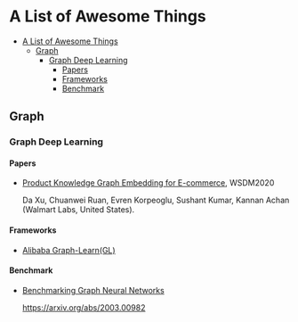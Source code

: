 # A List of Awesome Things

<!-- TOC depthFrom:1 depthTo:6 withLinks:1 updateOnSave:1 orderedList:0 -->

- [A List of Awesome Things](#a-list-of-awesome-things)
	- [Graph](#graph)
		- [Graph Deep Learning](#graph-deep-learning)
			- [Papers](#papers)
			- [Frameworks](#frameworks)
			- [Benchmark](#benchmark)

<!-- /TOC -->

## Graph

### Graph Deep Learning

#### Papers

- [Product Knowledge Graph Embedding for E-commerce](https://arxiv.org/pdf/1911.12481v1), WSDM2020

  Da Xu, Chuanwei Ruan, Evren Korpeoglu, Sushant Kumar, Kannan Achan (Walmart Labs, United States).

#### Frameworks

- [Alibaba Graph-Learn(GL)](https://github.com/alibaba/graph-learn)

#### Benchmark

- [Benchmarking Graph Neural Networks](https://github.com/graphdeeplearning/benchmarking-gnns)

  https://arxiv.org/abs/2003.00982
